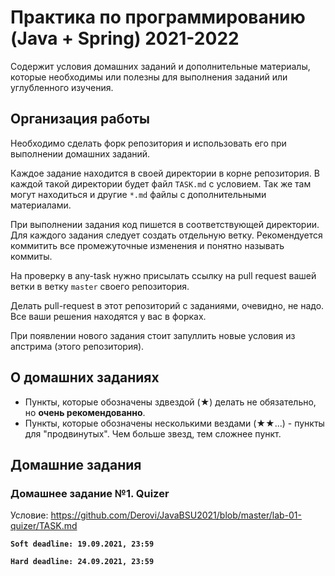 # Практика по программированию (Java + Spring) 2021-2022

Содержит условия домашних заданий и дополнительные материалы, которые необходимы или полезны для выполнения заданий или углубленного изучения.

## Организация работы

Необходимо сделать форк репозитория и использовать его при выполнении домашних заданий.

Каждое задание находится в своей директории в корне репозитория. 
В каждой такой директории будет файл `TASK.md` с условием. 
Так же там могут находиться и другие `*.md` файлы с дополнительными материалами.

При выполнении задания код пишется в соответствующей директории. Для каждого задания следует создать отдельную ветку. Рекомендуется коммитить все промежуточные изменения и понятно называть коммиты.

На проверку в any-task нужно присылать ссылку на pull request вашей ветки в ветку `master` своего репозитория.

Делать pull-request в этот репозиторий с заданиями, очевидно, не надо.
Все ваши решения находятся у вас в форках.

При появлении нового задания стоит запуллить новые условия из апстрима (этого репозитория).

## О домашних заданиях

* Пункты, которые обозначены здвездой (★) делать не обязательно, но **очень рекомендованно**.
* Пункты, которые обозначены несколькими вездами (★★...) - пункты для "продвинутых". Чем больше звезд, тем сложнее пункт.

## Домашние задания

### Домашнее задание №1. Quizer

Условие: https://github.com/Derovi/JavaBSU2021/blob/master/lab-01-quizer/TASK.md

**`Soft deadline: 19.09.2021, 23:59`**

**`Hard deadline: 24.09.2021, 23:59`**
